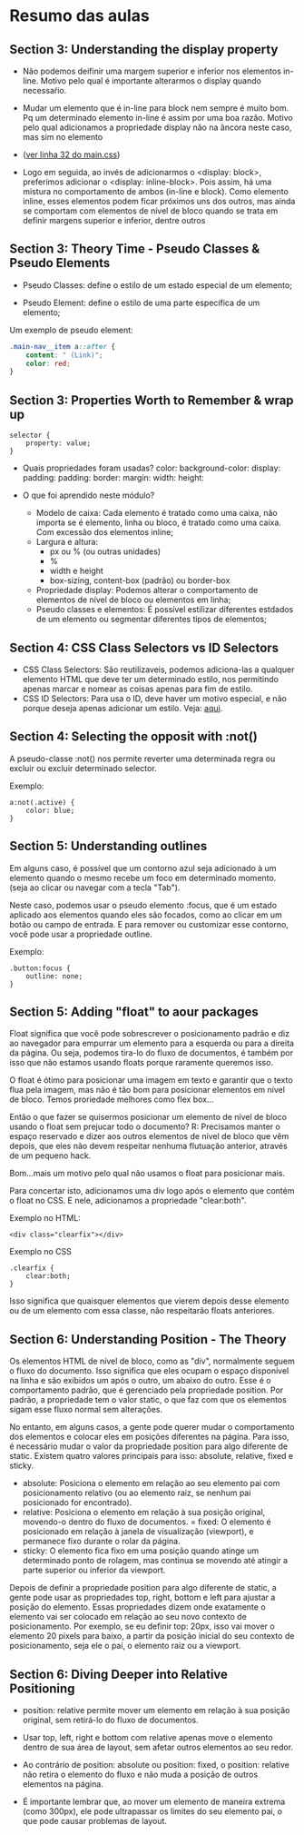 # Resumo das aulas

## Section 3: Understanding the display property

- Não podemos deifinir uma margem superior e inferior nos elementos in-line. Motivo pelo qual é importante alterarmos o display quando necessaŕio.

- Mudar um elemento que é in-line para block nem sempre é muito bom. Pq um determinado elemento in-line é assim por uma boa razão. Motivo pelo qual adicionamos a propriedade display não na âncora neste caso, mas sim no elemento <li> ([ver linha 32 do main.css](https://github.com/Filipe-vilela-felix/css-complete-guide/blob/main/main.css#L32))

- Logo em seguida, ao invés de adicionarmos o <display: block>, preferimos adicionar o <display: inline-block>. Pois assim, há uma mistura no comportamento de ambos (in-line e block). Como elemento inline, esses elementos podem ficar próximos uns dos outros, mas ainda se comportam com elementos de nível de bloco quando se trata em definir margens superior e inferior, dentre outros

## Section 3: Theory Time - Pseudo Classes & Pseudo Elements

- Pseudo Classes: define o estilo de um estado especial de um elemento;

- Pseudo Element: define o estilo de uma parte específica de um elemento;

Um exemplo de pseudo element:

```css
.main-nav__item a::after {
    content: " (Link)";
    color: red;
}
```
## Section 3: Properties Worth to Remember & wrap up

```
selector {
    property: value;
}
```

- Quais propriedades foram usadas?
    color:
    background-color:
    display:
    padding:
    padding:
    border:
    margin:
    width:
    height:

- O que foi aprendido neste módulo?
    - Modelo de caixa: 
        Cada elemento é tratado como uma caixa, não importa se é elemento, linha ou bloco, é tratado como uma caixa. Com excessão dos elementos inline;
    - Largura e altura:
        - px ou % (ou outras unidades)
        - %
        - width e height
        - box-sizing, content-box (padrão) ou border-box
    - Propriedade display:
        Podemos alterar o comportamento de elementos de nível de bloco ou elementos em linha;
    - Pseudo classes e elementos:
        É possível estilizar diferentes estdados de um elemento ou segmentar diferentes tipos de elementos;

## Section 4: CSS Class Selectors vs ID Selectors

- CSS Class Selectors:
    São reutilizaveis, podemos adiciona-las a qualquer elemento HTML que deve ter um determinado estilo, nos permitindo apenas marcar e nomear as coisas apenas para fim de estilo.
- CSS ID Selectors:
    Para usa o ID, deve haver um motivo especial, e não porque deseja apenas adicionar um estilo. Veja: [aqui](index.html#intro).

## Section 4: Selecting the opposit with :not()

A pseudo-classe :not() nos permite reverter uma determinada regra ou excluir ou excluir determinado selector.

Exemplo:
```
a:not(.active) {
    color: blue;
}
```

## Section 5: Understanding outlines

Em alguns caso, é possível que um contorno azul seja adicionado à um elemento quando o mesmo recebe um foco em determinado momento. (seja ao clicar ou navegar com a tecla "Tab").

Neste caso, podemos usar o pseudo elemento :focus, que é um estado aplicado aos elementos quando eles são focados, como ao clicar em um botão ou campo de entrada. E para remover ou customizar esse contorno, você pode usar a propriedade outline.

Exemplo:
```
.button:focus {
    outline: none;
}
```

## Section 5: Adding "float" to aour packages

Float significa que você pode sobrescrever o posicionamento padrão e diz ao navegador para empurrar um elemento para a esquerda ou para a direita da página. Ou seja, podemos tira-lo do fluxo de documentos, é também por isso que não estamos usando floats porque raramente queremos isso.

O float é ótimo para posicionar uma imagem em texto e garantir que o texto flua pela imagem, mas não é tão bom para posicionar elementos em nível de bloco. Temos proriedade melhores como flex box...

Então o que fazer se quisermos posicionar um elemento de nível de bloco usando o float sem prejucar todo o documento?
R: Precisamos manter o espaço reservado e dizer aos outros elementos de nível de bloco que vêm depois, que eles não devem respeitar nenhuma flutuação anterior, através de um pequeno hack.

Bom...mais um motivo pelo qual não usamos o float para posicionar mais.

Para concertar isto, adicionamos uma div logo após o elemento que contém o float no CSS. E nele, adicionamos a propriedade "clear:both".

Exemplo no HTML:
```
<div class="clearfix"></div>
```
Exemplo no CSS
```
.clearfix {
    clear:both;
}
```
Isso significa que quaisquer elementos que vierem depois desse elemento ou de um elemento com essa classe, não respeitarão floats anteriores.

## Section 6: Understanding Position - The Theory

Os elementos HTML de nível de bloco, como as "div", normalmente seguem o fluxo do documento. Isso significa que eles ocupam o espaço disponível na linha e são exibidos um após o outro, um abaixo do outro. Esse é o comportamento padrão, que é gerenciado pela propriedade position. Por padrão, a propriedade tem o valor static, o que faz com que os elementos sigam esse fluxo normal sem alterações.

No entanto, em alguns casos, a gente pode querer mudar o comportamento dos elementos e colocar eles em posições diferentes na página. Para isso, é necessário mudar o valor da propriedade position para algo diferente de static. Existem quatro valores principais para isso: absolute, relative, fixed e sticky.

- absolute: Posiciona o elemento em relação ao seu elemento pai com posicionamento relativo (ou ao elemento raiz, se nenhum pai posicionado for encontrado).
- relative: Posiciona o elemento em relação à sua posição original, movendo-o dentro do fluxo de documentos.
= fixed: O elemento é posicionado em relação à janela de visualização (viewport), e permanece fixo durante o rolar da página.
- sticky: O elemento fica fixo em uma posição quando atinge um determinado ponto de rolagem, mas continua se movendo até atingir a parte superior ou inferior da viewport.

Depois de definir a propriedade position para algo diferente de static, a gente pode usar as propriedades top, right, bottom e left para ajustar a posição do elemento. Essas propriedades dizem onde exatamente o elemento vai ser colocado em relação ao seu novo contexto de posicionamento. Por exemplo, se eu definir top: 20px, isso vai mover o elemento 20 pixels para baixo, a partir da posição inicial do seu contexto de posicionamento, seja ele o pai, o elemento raiz ou a viewport.

## Section 6: Diving Deeper into Relative Positioning

- position: relative permite mover um elemento em relação à sua posição original, sem retirá-lo do fluxo de documentos.

- Usar top, left, right e bottom com relative apenas move o elemento dentro de sua área de layout, sem afetar outros elementos ao seu redor.

- Ao contrário de position: absolute ou position: fixed, o position: relative não retira o elemento do fluxo e não muda a posição de outros elementos na página.

- É importante lembrar que, ao mover um elemento de maneira extrema (como 300px), ele pode ultrapassar os limites do seu elemento pai, o que pode causar problemas de layout.